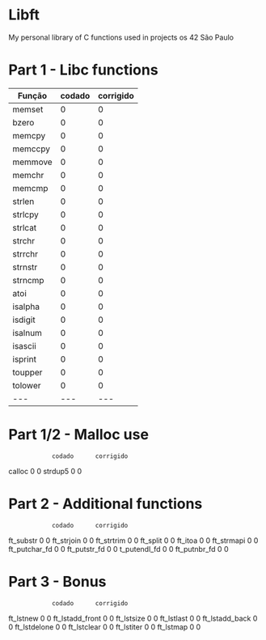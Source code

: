 # Libft
My personal library of C functions used in projects os 42 São Paulo


# Part 1 - Libc functions

| Função | codado | corrigido |
| --- | --- | --- |
| memset | 0 | 0 |
| bzero	| 0 | 0 |
| memcpy | 0 | 0 |
| memccpy | 0 | 0 |
| memmove | 0 | 0 |
| memchr | 0 | 0 |
| memcmp | 0 | 0 |
| strlen | 0 | 0 |
| strlcpy | 0 | 0 |
| strlcat | 0 | 0 |
| strchr | 0 | 0 |
| strrchr | 0 | 0 |
| strnstr | 0 | 0 |
| strncmp | 0 | 0 |
| atoi | 0 | 0 |
| isalpha | 0 | 0 |
| isdigit | 0 | 0 |
| isalnum | 0 | 0 |
| isascii | 0 | 0 |
| isprint | 0 | 0 |
| toupper | 0 | 0 |
| tolower | 0 | 0 |
| --- | --- | --- |

# Part 1/2 - Malloc use
				codado		corrigido
calloc				0			0
strdup5				0			0

# Part 2 - Additional functions
				codado		corrigido
ft_substr			0			0
ft_strjoin			0			0
ft_strtrim			0			0
ft_split			0			0
ft_itoa				0			0
ft_strmapi			0			0
ft_putchar_fd		0			0
ft_putstr_fd		0			0
t_putendl_fd		0			0
ft_putnbr_fd		0			0

# Part 3 - Bonus
				codado		corrigido
ft_lstnew			0			0 
ft_lstadd_front		0			0
ft_lstsize			0			0
ft_lstlast			0			0
ft_lstadd_back		0			0
ft_lstdelone		0			0
ft_lstclear			0			0
ft_lstiter			0			0
ft_lstmap			0			0

